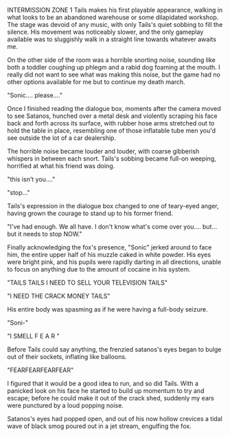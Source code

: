 INTERMISSION ZONE 1
Tails makes his first playable appearance, walking in what looks to be an abandoned warehouse or some dilapidated workshop. The stage was devoid of any music, with only Tails's quiet sobbing to fill the silence. His movement was noticeably slower, and the only gameplay available was to sluggishly walk in a straight line towards whatever awaits me.

On the other side of the room was a horrible snorting noise, sounding like both a toddler coughing up phlegm and a rabid dog foaming at the mouth. I really did not want to see what was making this noise, but the game had no other options available for me but to continue my death march.

"Sonic.... please...."

Once I finished reading the dialogue box, moments after the camera moved to see Satanos, hunched over a metal desk and violently scraping his face back and forth across its surface, with rubber hose arms stretched out to hold the table in place, resembling one of those inflatable tube men you'd see outside the lot of a car dealership. 

The horrible noise became louder and louder, with coarse gibberish whispers in between each snort. Tails's sobbing became full-on weeping, horrified at what his friend was doing.

"this isn't you...."

"stop..."
 
Tails's expression in the dialogue box changed to one of teary-eyed anger, having grown the courage to stand up to his former friend.

"I've had enough. We all have. I don't know what's come over you.... but... but it needs to stop NOW."

Finally acknowledging the fox's presence, "Sonic" jerked around to face him, the entire upper half of his muzzle caked in white powder. His eyes were bright pink, and his pupils were rapidly darting in all directions, unable to focus on anything due to the amount of cocaine in his system.

"TAILS     TAILS I NEED TO SELL YOUR TELEVISION TAILS"

"I NEED THE CRACK MONEY TAILS" 

His entire body was spasming as if he were having a full-body seizure.

"Soni-"

"I SMELL  F E A R "

Before Tails could say anything, the frenzied satanos's eyes began to bulge out of their sockets, inflating like balloons. 

"FEARFEARFEARFEAR"

I figured that it would be a good idea to run, and so did Tails. With a panicked look on his face he started to build up momentum to try and escape; before he could make it out of the crack shed, suddenly my ears were punctured by a loud popping noise.

Satanos's eyes had popped open, and out of his now hollow crevices a tidal wave of black smog poured out in a jet stream, engulfing the fox.